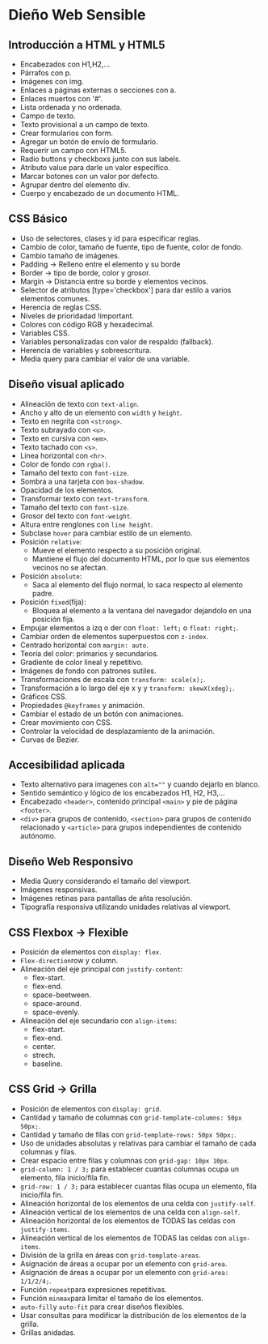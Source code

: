 # Dieño Web Sensible

## Introducción a HTML y HTML5
+ Encabezados con H1,H2,...
+ Párrafos con p.
+ Imágenes con img.
+ Enlaces a páginas externas o secciones con a. 
+ Enlaces muertos con '#'.
+ Lista ordenada y no ordenada.
+ Campo de texto.
+ Texto provisional a un campo de texto.
+ Crear formularios con form.
+ Agregar un botón de envío  de formulario.
+ Requerir un campo con HTML5.
+ Radio buttons y checkboxs junto con sus labels.
+ Atributo value para darle un valor específico.
+ Marcar botones con un valor por defecto.
+ Agrupar dentro del elemento div.
+ Cuerpo y encabezado de un documento HTML.


## CSS Básico

+ Uso de selectores, clases y id para especificar reglas.
+ Cambio de color, tamaño de fuente, tipo de fuente, color de fondo.
+ Cambio tamaño de imágenes.
+ Padding -> Relleno entre el elemento y su borde
+ Border -> tipo de borde, color y grosor.
+ Margin -> Distancia entre su borde y elementos vecinos.
+ Selector de atributos [type='checkbox'] para dar estilo a varios elementos comunes.
+ Herencia de reglas CSS.
+ Niveles de prioridadad !important.
+ Colores con código RGB y hexadecimal.
+ Variables CSS.
+ Variables personalizadas con valor de respaldo (fallback).
+ Herencia de variables y sobreescritura.
+ Media query para cambiar el valor de una variable.

## Diseño visual aplicado

+ Alineación de texto con `text-align`.
+ Ancho y alto de un elemento con `width` y `height`.
+ Texto en negrita con `<strong>`.
+ Texto subrayado con `<u>`.
+ Texto en cursiva con `<em>`.
+ Texto tachado con `<s>`.
+ Linea horizontal con `<hr>`. 
+ Color de fondo con `rgba()`.
+ Tamaño del texto con `font-size`.
+ Sombra a una tarjeta con `box-shadow`.
+ Opacidad de los elementos.
+ Transformar texto con `text-transform`. 
+ Tamaño del texto con `font-size`.
+ Grosor del texto con `font-weight`.
+ Altura entre renglones con `line height`.
+ Subclase `hover` para cambiar estilo de un elemento.
+ Posición `relative`:
    + Mueve el elemento respecto a su posición original.
    + Mantiene el flujo del documento HTML, por lo que
    sus elementos vecinos no se afectan.
+ Posición `absolute`:
    + Saca al elemento del flujo normal, lo saca
    respecto al elemento padre.
+ Posición `fixed`(fija):
    + Bloquea al elemento a la ventana del navegador dejandolo en una posición fija.
+ Empujar elementos a izq o der con `float: left;` o `float: right;`.
+ Cambiar orden de elementos superpuestos con `z-index`.
+ Centrado horizontal con `margin: auto`.
+ Teoria del color: primarios y secundarios.
+ Gradiente de color lineal y repetitivo.
+ Imágenes de fondo con patrones sutiles.
+ Transformaciones de escala con `transform: scale(x);`.
+ Transformación a lo largo del eje x y y `transform: skewX(xdeg);`.
+ Gráficos CSS.
+ Propiedades `@keyframes` y animación.
+ Cambiar el estado de un botón con animaciones.
+ Crear movimiento con CSS.
+ Controlar la velocidad de desplazamiento de la animación.
+ Curvas de Bezier.

## Accesibilidad aplicada

+ Texto alternativo para imagenes con `alt=""` y cuando dejarlo en blanco.
+ Sentido semántico y lógico de los encabezados H1, H2, H3,...
+ Encabezado `<header>`, contenido principal `<main>` y pie de página `<footer>`.
+ `<div>` para grupos de contenido, `<section>` para grupos de contenido relacionado y
`<article>` para grupos independientes de contenido autónomo.

## Diseño Web Responsivo

+ Media Query considerando el tamaño del viewport.
+ Imágenes responsivas.
+ Imágenes retinas para pantallas de añta resolución.
+ Tipografía responsiva utilizando unidades relativas al viewport.

## CSS Flexbox -> Flexible

+ Posición de elementos con `display: flex`.
+ `Flex-direction`row y column.
+ Alineación del eje principal con `justify-content`:
    + flex-start.
    + flex-end.
    + space-beetween.
    + space-around.
    + space-evenly.
+ Alineación del eje secundario con `align-items`:
    + flex-start.
    + flex-end.
    + center.
    + strech.
    + baseline.

## CSS Grid -> Grilla

+ Posición de elementos con `display: grid`.
+ Cantidad y tamaño de columnas con `grid-template-columns: 50px 50px;`.
+ Cantidad y tamaño de filas con `grid-template-rows: 50px 50px;`.
+ Uso de unidades absolutas y relativas para cambiar el tamaño de cada columnas y filas.
+ Crear espacio entre filas y columnas con `grid-gap: 10px 10px`.
+ `grid-column: 1 / 3;` para establecer cuantas columnas ocupa un elemento, fila inicio/fila fin.
+ `grid-row: 1 / 3;` para establecer cuantas filas ocupa un elemento, fila inicio/fila fin.
+ Alineación horizontal de los elementos de una celda con `justify-self`.
+ Alineación vertical de los elementos de una celda con `align-self`.
+ Alineación horizontal de los elementos de TODAS las celdas con `justify-items`.
+ Alineación vertical de los elementos de TODAS las celdas con `align-items`.
+ División de la grilla en áreas con `grid-template-areas`.
+ Asignación de áreas a ocupar por un elemento con `grid-area`.
+ Asignación de áreas a ocupar por un elemento con `grid-area: 1/1/2/4;`.
+ Función `repeat`para expresiones repetitivas.
+ Función `minmax`para limitar el tamaño de los elementos.
+ `auto-fill`y `auto-fit`  para crear diseños flexibles.
+ Usar consultas para modificar la distribución de los elementos de la grilla.
+ Grillas anidadas.

